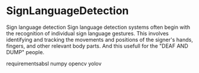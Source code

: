 # SignLanguageDetection
Sign language detection
Sign language detection systems often begin with the recognition of individual sign language gestures. 
This involves identifying and tracking the movements and positions of the signer's hands, fingers, and other relevant body parts.
And this usefull for the "DEAF AND DUMP" people.

requirementsabsl
numpy
opencv
yolov
